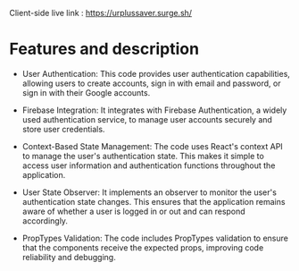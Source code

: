 Client-side live link : https://urplussaver.surge.sh/

Features and description
========================
- User Authentication: This code provides user authentication capabilities, allowing users to create accounts, sign in with email and password, or sign in with their Google accounts.

- Firebase Integration: It integrates with Firebase Authentication, a widely used authentication service, to manage user accounts securely and store user credentials.

- Context-Based State Management: The code uses React's context API to manage the user's authentication state. This makes it simple to access user information and authentication functions throughout the application.

- User State Observer: It implements an observer to monitor the user's authentication state changes. This ensures that the application remains aware of whether a user is logged in or out and can respond accordingly.

- PropTypes Validation: The code includes PropTypes validation to ensure that the components receive the expected props, improving code reliability and debugging.
